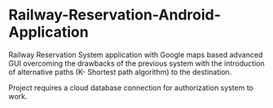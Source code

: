 # Railway-Reservation-Android-Application
Railway Reservation System application with Google maps based advanced GUI overcoming the drawbacks of the previous system with the introduction of alternative paths (K- Shortest path algorithm) to the destination.

Project requires a cloud database connection for authorization system to work.
